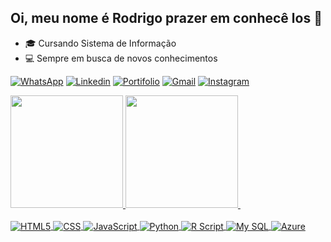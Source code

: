 ## Oi, meu nome é Rodrigo prazer em conhecê los 👋

- 🎓 Cursando Sistema de Informação
- 💻 Sempre em busca de novos conhecimentos


[![WhatsApp](https://img.shields.io/badge/WhatsApp-25D366?style=for-the-badge&logo=whatsapp&logoColor=white)](https://api.whatsapp.com/send/?phone=5511952899640&text&type=phone_number&app_absent=0)
[![Linkedin](https://img.shields.io/badge/LinkedIn-0077B5?style=for-the-badge&logo=linkedin&logoColor=white)](https://www.linkedin.com/in/rodrigo-bertacchi-palomino-6504b2198/)
[![Portifolio](https://img.shields.io/badge/website-000000?style=for-the-badge&logo=About.me&logoColor=white)](#)
[![Gmail](https://img.shields.io/badge/Gmail-D14836?style=for-the-badge&logo=gmail&logoColor=white)](#)
[![Instagram](https://img.shields.io/badge/Instagram-E4405F?style=for-the-badge&logo=instagram&logoColor=white)](https://www.instagram.com/bertacchiii/)

<div>
<a href="https://github.com/LeonardoSaconato">
 <img height = "180em" src = "https://github-readme-stats.vercel.app/api?username=Bertacchiii&show_icons=true&theme=dark&include_all_commits=true&count_private=true" />
  <img height = "180em" src = "https://github-readme-stats.vercel.app/api/top-langs/?username=Bertacchiii&layout=compact&langs_count=7&theme=dark" />
<img>
</div>

<div style="display: inline_block"><br/>
  <img align="center" alt="HTML5" src="https://img.shields.io/badge/HTML5-E34F26?style=for-the-badge&logo=html5&logoColor=white" />
  <img align="center" alt="CSS" src="https://img.shields.io/badge/CSS3-1572B6?style=for-the-badge&logo=css3&logoColor=white" />
  <img align="center" alt="JavaScript" src="https://img.shields.io/badge/JavaScript-323330?style=for-the-badge&logo=javascript&logoColor=F7DF1E" />
  <img align="center" alt="Python" src="https://img.shields.io/badge/Python-14354C?style=for-the-badge&logo=python&logoColor=white" />
  <img align="center" alt="R Script" src="https://img.shields.io/badge/R-276DC3?style=for-the-badge&logo=r&logoColor=white" />
  <img align="center" alt="My SQL" src="https://img.shields.io/badge/MySQL-00000F?style=for-the-badge&logo=mysql&logoColor=white" />
  <img align="center" alt="Azure" src="https://img.shields.io/badge/Microsoft_Azure-0089D6?style=for-the-badge&logo=microsoft-azure&logoColor=white" />
  
</div>

